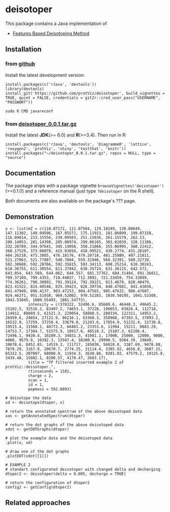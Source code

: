 # deisotoper

This package contains a Java implementation of 

* [Features Based Deisotoping Method](https://github.com/protViz/deisotoper/tree/master/java/deisotoper/src/main/java/ch/fgcz/proteomics/fbdm)

## Installation



### from [github](https://github.com/protViz/deisotoper)

Install the latest development version:

```
install.packages(c('rJava', 'devtools'))
library(devtools)
install_git('https://github.com/protViz/deisotoper', build_vignettes = TRUE, quiet = FALSE, credentials = git2r::cred_user_pass("USERNAME", "PASSWORT"))
```

```
sudo R CMD javareconf
```

### from [deisotoper_0.0.1.tar.gz](http://fgcz-ms.uzh.ch/~lucas/deisotoper_0.0.1.tar.gz)

Install the latest **JDK**(>= 6.0) and **R**(>=3.4). Then run in R:

```
install.packages(c('rJava', 'devtools', 'DiagrammeR', 'lattice', 'roxygen2', 'protViz', 'shiny', 'testthat', 'knitr'))
install.packages("~/deisotoper_0.0.1.tar.gz", repos = NULL, type = "source")
```

## Documentation

The package ships with a package vignette `browseVignettes('deisotoper')` (>=0.1.0) and a reference manual (just type `?deisotoper` on the R shell).

Both documents are also available on the package's ???  page.


## Demonstration

```{R}
x <- list(mZ = c(110.07172, 111.07504, 129.10249, 130.08649, 147.11302, 149.04506, 167.05571, 175.11923, 181.06099, 199.07158, 216.09814, 223.15556, 239.09503, 251.15036, 261.15579, 262.13, 280.14053, 281.14398, 285.00974, 299.06165, 303.02039, 328.11386, 332.20789, 344.97641, 345.14056, 350.21866, 355.06995, 360.22412, 368.17529, 373.08078, 415.03656, 418.99521, 430.2774, 431.28107, 464.26218, 473.3085, 476.18176, 479.20718, 481.25989, 497.21811, 521.27063, 521.77087, 540.7804, 559.31946, 560.32391, 580.32739, 582.30688, 592.28766, 592.35815, 593.34113, 608.25214, 610.30243, 610.36755, 611.30554, 611.37042, 630.35724, 631.36115, 642.572, 643.054, 643.569, 644.062, 644.557, 681.37762, 684.31494, 691.36011, 709.37109, 709.4353, 710.44037, 712.3092, 721.33459, 754.33899, 774.36261, 790.38892, 791.39124, 792.39221, 813.4679, 820.40479, 823.41522, 824.40546, 825.39423, 826.39734, 840.47681, 841.43036, 841.47949, 896.4137, 903.47253, 904.47565, 905.47632, 906.47607, 924.46271, 951.51038, 969.52002, 970.52283, 1038.50195, 1041.53308, 1042.53845, 1080.55493, 1081.54773),
          intensity = c(378322, 32496.6, 85689.6, 46440.3, 49645.2, 25102.5, 32516.2, 83497.2, 74653.1, 37228, 196053, 83826.4, 112718, 114812, 88089.5, 61521.3, 220054, 58888.5, 280334, 122311, 14953.2, 26959.6, 24854, 27122.9, 86216.1, 63360.3, 358968, 47393.5, 37893.2, 16532.9, 17259, 37250.4, 33679.8, 21243.6, 17854.9, 51232.4, 12738.8, 19515.4, 31560.1, 48772.3, 66481.2, 23353.6, 11994, 15211, 9883.29, 14753.7, 17304.7, 51575.9, 10917.6, 40518.3, 15107.3, 62106.4, 72496.1, 9430.4, 10289.3, 34831.3, 41981.1, 17000, 25000, 12000, 9000, 4000, 9579.9, 10392.3, 13507.4, 38200.9, 29990.5, 9304.39, 19849, 10678.6, 8452.85, 14519.3, 111717, 185030, 56020.8, 3387.69, 9478.08, 7878.29, 3167.8, 20670.7, 2774.25, 31114.4, 3385.92, 4656.8, 3687.15, 65332.5, 207097, 68080.9, 11934.3, 3630.86, 9201.02, 47579.2, 19125.8, 3439.48, 15082.1, 8280.57, 4170.47, 2603.17),
          title = "TP filtered inserted example 2 of protViz::deisotoper.",
          rtinseconds = 1581,
          charge = 2,
          scan = 1,
          id = 1,
          pepmass = 592.8093)

# deisotope the data
xd <- deisotope(dtoper, x)

# return the annotated spectrum of the above deisotoped data
xas <- getAnnotatedSpectrum(dtoper)

# return the dot graphs of the above deisotoped data
xdot <- getDOTGraphs(dtoper)

# plot the example data and the deisotoped data
.plot(x, xd)

# draw one of the dot graphs
.plotDOT(xdot[[1]])

# EXAMPLE 2
# standart configurated deisotoper with changed delta and decharging
dtoper2 <- deisotoper(delta = 0.005, decharge = TRUE)

# return the configuration of dtoper2
config2 <- getConfig(dtoper2)
```


## Related approaches


